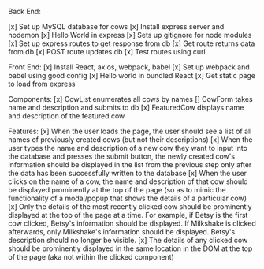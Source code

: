 Back End:

[x] Set up MySQL database for cows
[x] Install express server and nodemon
[x] Hello World in express
[x] Sets up gitignore for node modules
[x] Set up express routes to get response from db
[x] Get route returns data from db
[x] POST route updates db
[x] Test routes using curl

Front End:
[x] Install React, axios, webpack, babel
[x] Set up webpack and babel using good config
[x] Hello world in bundled React
[x] Get static page to load from express

Components:
[x] CowList enumerates all cows by names
[] CowForm takes name and description and submits to db
[x] FeaturedCow displays name and description of the featured cow

Features:
[x] When the user loads the page, the user should see a list of all names of previously created cows (but not their descriptions)
[x] When the user types the name and description of a new cow they want to input into the database and presses the submit button, the newly created cow's information should be displayed in the list from the previous step only after the data has been successfully written to the database
[x] When the user clicks on the name of a cow, the name and description of that cow should be displayed prominently at the top of the page (so as to mimic the functionality of a modal/popup that shows the details of a particular cow)
  [x] Only the details of the most recently clicked cow should be prominently displayed at the top of the page at a time. For example, if Betsy is the first cow clicked, Betsy's information should be displayed. If Milkshake is clicked afterwards, only Milkshake's information should be displayed. Betsy's description should no longer be visible.
  [x] The details of any clicked cow should be prominently displayed in the same location in the DOM at the top of the page (aka not within the clicked component)